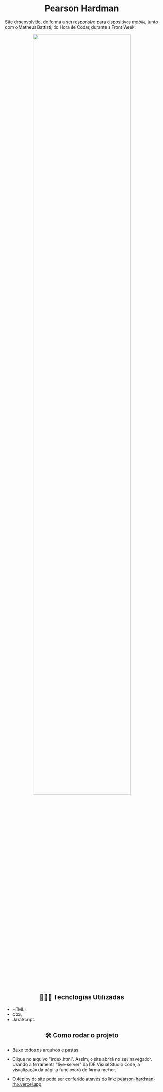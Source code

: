 <h1 align="center"> Pearson Hardman </h1>



Site desenvolvido, de forma a ser responsivo para dispositivos *mobile*, junto com o Matheus Battisti, do Hora de Codar, durante a Front Week. 

<p align="center">
 <img width="80%" src="pearson_hardman.gif">
</p>








<h2 align="center">👩🏽‍💻 Tecnologias Utilizadas</h2>   

* HTML;
* CSS;
* JavaScript.

<h2 align="center">🛠️ Como rodar o projeto</h2> 

* Baixe todos os arquivos e pastas.

* Clique no arquivo "index.html". Assim, o site abrirá no seu navegador. Usando a ferramenta "live-server" da IDE Visual Studio Code, a visualização da página funcionará de forma melhor.

* O deploy do site pode ser conferido através do link: [pearson-hardman-rho.vercel.app](http://pearson-hardman-rho.vercel.app/)

  
  
  





 
